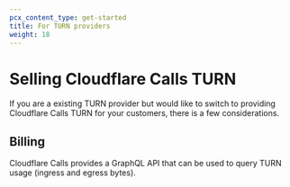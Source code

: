 ```yaml
---
pcx_content_type: get-started
title: For TURN providers
weight: 18
---
```


# Selling Cloudflare Calls TURN

If you are a existing TURN provider but would like to switch to providing Cloudflare Calls TURN for your customers, there is a few considerations.

## Billing

Cloudflare Calls provides a GraphQL API that can be used to query TURN usage (ingress and egress bytes).